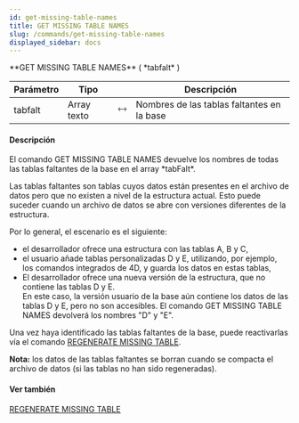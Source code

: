 ```yaml
---
id: get-missing-table-names
title: GET MISSING TABLE NAMES
slug: /commands/get-missing-table-names
displayed_sidebar: docs
---
```


<!--REF #_command_.GET MISSING TABLE NAMES.Syntax-->**GET MISSING TABLE NAMES** ( *tabfalt* )<!-- END REF-->
<!--REF #_command_.GET MISSING TABLE NAMES.Params-->
| Parámetro | Tipo |  | Descripción |
| --- | --- | --- | --- |
| tabfalt | Array texto | &#x1F858; | Nombres de las tablas faltantes en la base |

<!-- END REF-->

#### Descripción 

<!--REF #_command_.GET MISSING TABLE NAMES.Summary-->El comando GET MISSING TABLE NAMES devuelve los nombres de todas las tablas faltantes de la base en el array *tabFalt*.<!-- END REF-->

Las tablas faltantes son tablas cuyos datos están presentes en el archivo de datos pero que no existen a nivel de la estructura actual. Esto puede suceder cuando un archivo de datos se abre con versiones diferentes de la estructura. 

Por lo general, el escenario es el siguiente:

* el desarrollador ofrece una estructura con las tablas A, B y C,
* el usuario añade tablas personalizadas D y E, utilizando, por ejemplo, los comandos  integrados de 4D, y guarda los datos en estas tablas,
* El desarrollador ofrece una nueva versión de la estructura, que no contiene las tablas D y E.  
En este caso, la versión usuario de la base aún contiene los datos de las tablas D y E, pero no son accesibles. El comando GET MISSING TABLE NAMES devolverá los nombres "D" y "E".

Una vez haya identificado las tablas faltantes de la base, puede reactivarlas vía el comando [REGENERATE MISSING TABLE](regenerate-missing-table.md "REGENERATE MISSING TABLE").

**Nota:** los datos de las tablas faltantes se borran cuando se compacta el archivo de datos (si las tablas no han sido regeneradas). 

#### Ver también 

[REGENERATE MISSING TABLE](regenerate-missing-table.md)  
